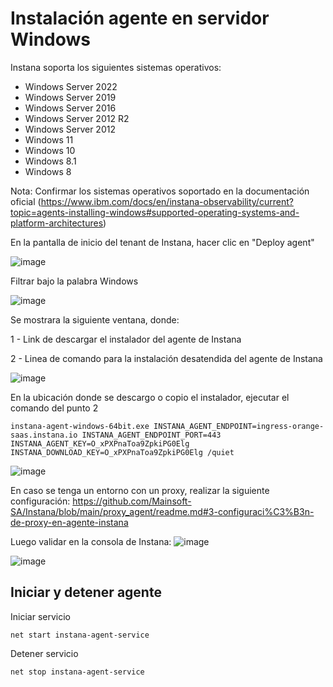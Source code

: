 # Instalación agente en servidor Windows

Instana soporta los siguientes sistemas operativos:
- Windows Server 2022
- Windows Server 2019
- Windows Server 2016
- Windows Server 2012 R2
- Windows Server 2012
- Windows 11
- Windows 10
- Windows 8.1
- Windows 8

Nota: Confirmar los sistemas operativos soportado en la documentación oficial (https://www.ibm.com/docs/en/instana-observability/current?topic=agents-installing-windows#supported-operating-systems-and-platform-architectures)

En la pantalla de inicio del tenant de Instana, hacer clic en "Deploy agent"

![image](https://github.com/user-attachments/assets/8a0c2b7b-2956-44ee-aa79-81195d4c3a5b)

Filtrar bajo la palabra Windows

![image](https://github.com/user-attachments/assets/59b45a62-2299-4c76-93dc-0fe009a42e47)

Se mostrara la siguiente ventana, donde:

1 - Link de descargar el instalador del agente de Instana

2 - Linea de comando para la instalación desatendida del agente de Instana

![image](https://github.com/user-attachments/assets/f62f0d3b-a329-43d8-ba1a-9636f23bc487)

En la ubicación donde se descargo o copio el instalador, ejecutar el comando del punto 2
```
instana-agent-windows-64bit.exe INSTANA_AGENT_ENDPOINT=ingress-orange-saas.instana.io INSTANA_AGENT_ENDPOINT_PORT=443 INSTANA_AGENT_KEY=O_xPXPnaToa9ZpkiPG0Elg INSTANA_DOWNLOAD_KEY=O_xPXPnaToa9ZpkiPG0Elg /quiet
```
![image](https://github.com/user-attachments/assets/a2fdcfdd-7deb-4538-ad71-939acfe2eeea)

En caso se tenga un entorno con un proxy, realizar la siguiente configuración:
https://github.com/Mainsoft-SA/Instana/blob/main/proxy_agent/readme.md#3-configuraci%C3%B3n-de-proxy-en-agente-instana

Luego validar en la consola de Instana:
![image](https://github.com/user-attachments/assets/be53e675-3c89-42fc-8ddc-6f543ab1b8d4)

![image](https://github.com/user-attachments/assets/1a980a1e-c921-4f17-9674-0dd02f86203c)


## Iniciar y detener agente

Iniciar servicio
```
net start instana-agent-service
```

Detener servicio
```
net stop instana-agent-service
```
